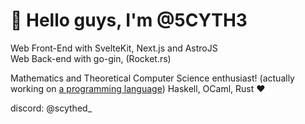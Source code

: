 # 🧋  Hello guys, I'm @5CYTH3
Web Front-End with SvelteKit, Next.js and AstroJS <br>
Web Back-end with go-gin, (Rocket.rs) <br>

Mathematics and Theoretical Computer Science enthusiast! (actually working on [a programming language](https://github.com/5CYTH3/karm_parser))
Haskell, OCaml, Rust ❤️


discord: @scythed_
